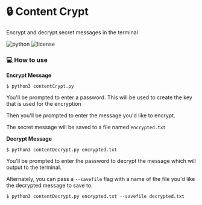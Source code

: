 # :lock: Content Crypt

Encrypt and decrypt secret messages in the terminal

![python](https://img.shields.io/badge/python-3.x-green.svg) ![license](https://img.shields.io/badge/License-GPLv3-brightgreen.svg)

### :computer: How to use

**Encrypt Message**

`$ python3 contentCrypt.py`

You'll be prompted to enter a password. This will be used to create the key that is used for the encryption

Then you'll be prompted to enter the message you'd like to encrypt.

The secret message will be saved to a file named `encrypted.txt`

**Decrypt Message**

`$ python3 contentDecrypt.py encrypted.txt`

You'll be prompted to enter the password to decrypt the message which will output to the terminal.

Alternately, you can pass a `--savefile` flag with a name of the file you'd like the decrypted message to save to.

`$ python3 contentDecrypt.py encrypted.txt --savefile decrypted.txt`